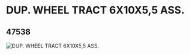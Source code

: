# DUP. WHEEL TRACT 6X10X5,5 ASS.
## 47538
![DUP. WHEEL TRACT 6X10X5,5 ASS.](https://lc-www-live-s.legocdn.com/media/bricks/5/2/4207817.jpg)